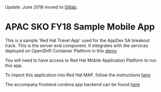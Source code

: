 Update: June 2018 moved to [Gitlab](https://gitlab.com/redhatdemocentral/apac-sko-demo-rhmap-cloudapp).

APAC SKO FY18 Sample Mobile App 
================================
This is a sample 'Red Hat Travel App' used for the AppDev SA breakout track. This is the server end component.
It integrates with the services deployed on  OpenShift Container Platform in this [demo](https://github.com/redhatdemocentral/ocp-install-demo)

You will need to have access to Red Hat Mobile Application Platform to run this app.

To import this application into Red Hat MAP, follow the instructions [here](https://access.redhat.com/documentation/en-us/red_hat_mobile_application_platform_hosted/3/html/server-side_developer_guide/importing-client-apps-and-cloud-apps-into-projects)

The accompany frontend cordova app backend can be found [here](https://github.com/redhatdemocentral/apac-sko-demo-rhmap-frontend)
